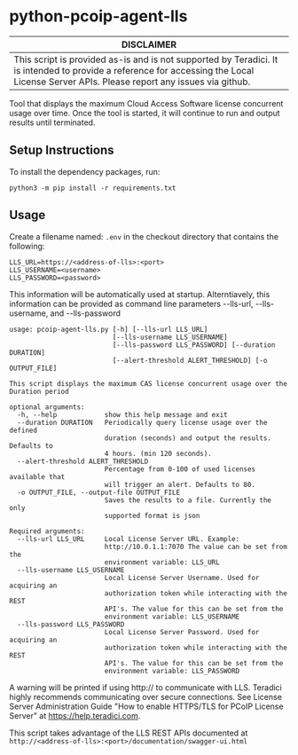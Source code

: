 # python-pcoip-agent-lls

| DISCLAIMER |
| --- |
| This script is provided as-is and is not supported by Teradici. It is intended to provide a reference for accessing the Local License Server APIs. Please report any issues via github. |


Tool that displays the maximum Cloud Access Software license concurrent usage over time.
Once the tool is started, it will continue to run and output results until terminated.


## Setup Instructions

To install the dependency packages, run:

```
python3 -m pip install -r requirements.txt
```

## Usage

Create a filename named: ```.env``` in the checkout directory that contains the following:


```
LLS_URL=https://<address-of-lls>:<port>
LLS_USERNAME=<username>
LLS_PASSWORD=<password>
```

This information will be automatically used at startup. Alterntiavely, this
information can be provided as command line parameters --lls-url,
--lls-username, and --lls-password

```
usage: pcoip-agent-lls.py [-h] [--lls-url LLS_URL]
                          [--lls-username LLS_USERNAME]
                          [--lls-password LLS_PASSWORD] [--duration DURATION]
                          [--alert-threshold ALERT_THRESHOLD] [-o OUTPUT_FILE]

This script displays the maximum CAS license concurrent usage over the
Duration period

optional arguments:
  -h, --help            show this help message and exit
  --duration DURATION   Periodically query license usage over the defined
                        duration (seconds) and output the results. Defaults to
                        4 hours. (min 120 seconds).
  --alert-threshold ALERT_THRESHOLD
                        Percentage from 0-100 of used licenses available that
                        will trigger an alert. Defaults to 80.
  -o OUTPUT_FILE, --output-file OUTPUT_FILE
                        Saves the results to a file. Currently the only
                        supported format is json

Required arguments:
  --lls-url LLS_URL     Local License Server URL. Example:
                        http://10.0.1.1:7070 The value can be set from the
                        environment variable: LLS_URL
  --lls-username LLS_USERNAME
                        Local License Server Username. Used for acquiring an
                        authorization token while interacting with the REST
                        API's. The value for this can be set from the
                        environment variable: LLS_USERNAME
  --lls-password LLS_PASSWORD
                        Local License Server Password. Used for acquiring an
                        authorization token while interacting with the REST
                        API's. The value for this can be set from the
                        environment variable: LLS_PASSWORD
```

A warning will be printed if using http:// to communicate with LLS. Teradici
highly recommends communicating over secure connections. See License Server
Administration Guide "How to enable HTTPS/TLS for PCoIP License Server" at
https://help.teradici.com.

This script takes advantage of the LLS REST APIs documented at
```http://<address-of-lls>:<port>/documentation/swagger-ui.html```
